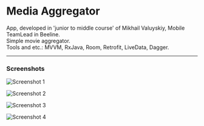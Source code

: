 # Media Aggregator

App, developed in 'junior to middle course' of Mikhail Valuyskiy, Mobile TeamLead in Beeline.  
Simple movie aggregator.  
Tools and etc.: MVVM, RxJava, Room, Retrofit, LiveData, Dagger.  

---

### Screenshots  

![Screenshot 1](https://github.com/AmbiWS/Media-Aggregator/blob/master/media/2020-09-27_23-00-39.webp)  

![Screenshot 2](https://github.com/AmbiWS/Media-Aggregator/blob/master/media/2020-09-28_00-16-50.png)  

![Screenshot 3](https://github.com/AmbiWS/Media-Aggregator/blob/master/media/2020-09-27_22-59-08.png)  

![Screenshot 4](https://github.com/AmbiWS/Media-Aggregator/blob/master/media/2020-09-28_00-17-07.png)  
